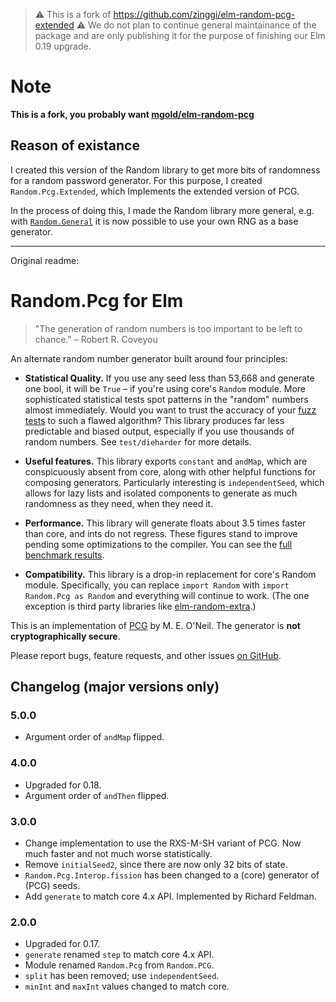 > ⚠️ This is a fork of https://github.com/zinggi/elm-random-pcg-extended ⚠️
> We do not plan to continue general maintainance of the package and are
> only publishing it for the purpose of finishing our Elm 0.19 upgrade.

# Note
**This is a fork, you probably want [mgold/elm-random-pcg](http://package.elm-lang.org/packages/mgold/elm-random-pcg/latest)**

## Reason of existance

I created this version of the Random library to get more bits of randomness for a random password generator.
For this purpose, I created `Random.Pcg.Extended`, which Implements the extended version of PCG.

In the process of doing this, I made the Random library more general, e.g.
with [`Random.General`](http://package.elm-lang.org/packages/Zinggi/elm-random-general/latest) it is now possible to use your own RNG as a base generator.




---

Original readme:

# Random.Pcg for Elm

> "The generation of random numbers is too important to be left to chance." – Robert R. Coveyou

An alternate random number generator built around four principles:

* **Statistical Quality.** If you use any seed less than 53,668 and generate one bool, it will be `True` – if you're
using core's `Random` module. More sophisticated statistical tests spot patterns in the "random" numbers almost
immediately. Would you want to trust the accuracy of your [fuzz
tests](http://package.elm-lang.org/packages/elm-community/elm-test/latest/) to such a flawed algorithm? This library
produces far less predictable and biased output, especially if you use thousands of random numbers. See
`test/dieharder` for more details.

* **Useful features.** This library exports `constant` and `andMap`, which are conspicuously absent from core, along
with other helpful functions for composing generators. Particularly interesting is `independentSeed`, which allows for
lazy lists and isolated components to generate as much randomness as they need, when they need it.

* **Performance.** This library will generate floats about 3.5 times faster than core, and ints do not regress. These
figures stand to improve pending some optimizations to the compiler. You can see the [full
benchmark results](https://github.com/mgold/elm-random-pcg/issues/5#issuecomment-236398261).

* **Compatibility.** This library is a drop-in replacement for core's Random module. Specifically, you
can replace `import Random` with `import Random.Pcg as Random` and everything will continue to work. (The one exception is third party
libraries like [elm-random-extra](http://package.elm-lang.org/packages/NoRedInk/elm-random-extra/latest/Random-Extra).)

This is an implementation of [PCG](http://www.pcg-random.org/) by M. E. O'Neil. The generator is **not cryptographically
secure**.

Please report bugs, feature requests, and other issues [on GitHub](https://github.com/mgold/elm-random-pcg/issues/new).

## Changelog (major versions only)
### 5.0.0
* Argument order of `andMap` flipped.

### 4.0.0
* Upgraded for 0.18.
* Argument order of `andThen` flipped.

### 3.0.0
* Change implementation to use the RXS-M-SH variant of PCG. Now much faster and not much worse statistically.
* Remove `initialSeed2`, since there are now only 32 bits of state.
* `Random.Pcg.Interop.fission` has been changed to a (core) generator of (PCG) seeds.
* Add `generate` to match core 4.x API. Implemented by Richard Feldman.

### 2.0.0
* Upgraded for 0.17.
* `generate` renamed `step` to match core 4.x API.
* Module renamed `Random.Pcg` from `Random.PCG`.
* `split` has been removed; use `independentSeed`.
* `minInt` and `maxInt` values changed to match core.
